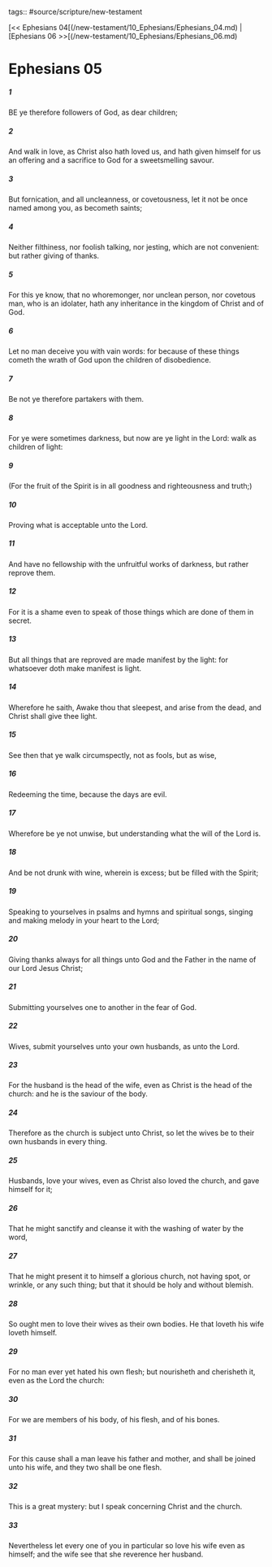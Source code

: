 tags:: #source/scripture/new-testament

[<< Ephesians 04[(/new-testament/10_Ephesians/Ephesians_04.md) | [Ephesians 06 >>[(/new-testament/10_Ephesians/Ephesians_06.md)

# Ephesians 05

##### 1

BE ye therefore followers of God, as dear children;

##### 2

And walk in love, as Christ also hath loved us, and hath given himself for us an offering and a sacrifice to God for a sweetsmelling savour.

##### 3

But fornication, and all uncleanness, or covetousness, let it not be once named among you, as becometh saints;

##### 4

Neither filthiness, nor foolish talking, nor jesting, which are not convenient: but rather giving of thanks.

##### 5

For this ye know, that no whoremonger, nor unclean person, nor covetous man, who is an idolater, hath any inheritance in the kingdom of Christ and of God.

##### 6

Let no man deceive you with vain words: for because of these things cometh the wrath of God upon the children of disobedience.

##### 7

Be not ye therefore partakers with them.

##### 8

For ye were sometimes darkness, but now are ye light in the Lord: walk as children of light:

##### 9

(For the fruit of the Spirit is in all goodness and righteousness and truth;)

##### 10

Proving what is acceptable unto the Lord.

##### 11

And have no fellowship with the unfruitful works of darkness, but rather reprove them.

##### 12

For it is a shame even to speak of those things which are done of them in secret.

##### 13

But all things that are reproved are made manifest by the light: for whatsoever doth make manifest is light.

##### 14

Wherefore he saith, Awake thou that sleepest, and arise from the dead, and Christ shall give thee light.

##### 15

See then that ye walk circumspectly, not as fools, but as wise,

##### 16

Redeeming the time, because the days are evil.

##### 17

Wherefore be ye not unwise, but understanding what the will of the Lord is.

##### 18

And be not drunk with wine, wherein is excess; but be filled with the Spirit;

##### 19

Speaking to yourselves in psalms and hymns and spiritual songs, singing and making melody in your heart to the Lord;

##### 20

Giving thanks always for all things unto God and the Father in the name of our Lord Jesus Christ;

##### 21

Submitting yourselves one to another in the fear of God.

##### 22

Wives, submit yourselves unto your own husbands, as unto the Lord.

##### 23

For the husband is the head of the wife, even as Christ is the head of the church: and he is the saviour of the body.

##### 24

Therefore as the church is subject unto Christ, so let the wives be to their own husbands in every thing.

##### 25

Husbands, love your wives, even as Christ also loved the church, and gave himself for it;

##### 26

That he might sanctify and cleanse it with the washing of water by the word,

##### 27

That he might present it to himself a glorious church, not having spot, or wrinkle, or any such thing; but that it should be holy and without blemish.

##### 28

So ought men to love their wives as their own bodies. He that loveth his wife loveth himself.

##### 29

For no man ever yet hated his own flesh; but nourisheth and cherisheth it, even as the Lord the church:

##### 30

For we are members of his body, of his flesh, and of his bones.

##### 31

For this cause shall a man leave his father and mother, and shall be joined unto his wife, and they two shall be one flesh.

##### 32

This is a great mystery: but I speak concerning Christ and the church.

##### 33

Nevertheless let every one of you in particular so love his wife even as himself; and the wife see that she reverence her husband.
